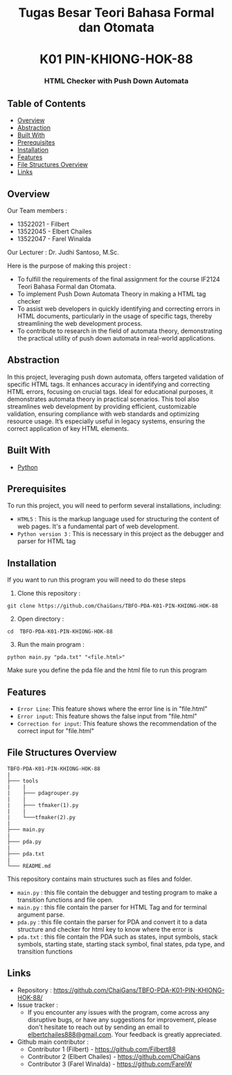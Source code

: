 <h1 align="center">Tugas Besar Teori Bahasa Formal dan Otomata</h1>
<h1 align="center">K01 PIN-KHIONG-HOK-88</h3>
<h3 align="center">HTML Checker with Push Down Automata</p>

## Table of Contents

- [Overview](#overview)
- [Abstraction](#abstraction)
- [Built With](#built-with)
- [Prerequisites](#prerequisites)
- [Installation](#installation)
- [Features](#features)
- [File Structures Overview](#file-structures-overview)
- [Links](#links)


## Overview
<!-- ![Screenshot 2023-11-19 153812](https://github.com/FarelW/Algeo02-22045/assets/113753352/1a8d5aa7-ab9a-4e39-9aca-327a51e01efa) -->
Our Team members :
- 13522021 - Filbert
- 13522045 - Elbert Chailes
- 13522047 - Farel Winalda

<p>Our Lecturer : Dr. Judhi Santoso, M.Sc.</p>

Here is the purpose of making this project :
- To fulfill the requirements of the final assignment for the course IF2124 Teori Bahasa Formal dan Otomata.
- To implement Push Down Automata Theory in making a HTML tag checker
- To assist web developers in quickly identifying and correcting errors in HTML documents, particularly in the usage of specific tags, thereby streamlining the web development process.
- To contribute to research in the field of automata theory, demonstrating the practical utility of push down automata in real-world applications.

## Abstraction


In this project, leveraging push down automata, offers targeted validation of specific HTML tags. It enhances accuracy in identifying and correcting HTML errors, focusing on crucial tags. Ideal for educational purposes, it demonstrates automata theory in practical scenarios. This tool also streamlines web development by providing efficient, customizable validation, ensuring compliance with web standards and optimizing resource usage. It’s especially useful in legacy systems, ensuring the correct application of key HTML elements.

## Built With

- [Python](https://www.python.org/)

## Prerequisites

To run this project, you will need to perform several installations, including:
- `HTML5` : This is the markup language used for structuring the content of web pages. It's a fundamental part of web development.
- `Python version 3` : This is necessary in this project as the debugger and parser for HTML tag

## Installation

If you want to run this program you will need to do these steps

1. Clone this repository :
```shell
git clone https://github.com/ChaiGans/TBFO-PDA-K01-PIN-KHIONG-HOK-88
```

2. Open directory :
```shell
cd  TBFO-PDA-K01-PIN-KHIONG-HOK-88
```

3. Run the main program :
```shell
python main.py "pda.txt" "<file.html>"
```

Make sure you define the pda file and the html file to run this program

## Features
- `Error Line`: This feature shows where the error line is in "file.html"
- `Error input`: This feature shows the false input from "file.html"
- `Correction for input`: This feature shows the recommendation of the correct input for "file.html"

## File Structures Overview
```
TBFO-PDA-K01-PIN-KHIONG-HOK-88
|
├─── tools
|    | 
|    ├─── pdagrouper.py
|    | 
|    ├─── tfmaker(1).py
|    | 
|    └───tfmaker(2).py
|
├─── main.py
|
├─── pda.py
|
├─── pda.txt
|
└─── README.md       
```

This repository contains main structures such as files and folder.
- `main.py` : this file contain the debugger and testing program to make a transition functions and file open.
- `main.py` : this file contain the parser for HTML Tag and for terminal argument parse.
- `pda.py` : this file contain the parser for PDA and convert it to a data structure and checker for html key to know where the error is
- `pda.txt` : this file contain the PDA such as states, input symbols, stack symbols, starting state, starting stack symbol, final states, pda type, and transition functions

## Links
- Repository : https://github.com/ChaiGans/TBFO-PDA-K01-PIN-KHIONG-HOK-88/
- Issue tracker :
   - If you encounter any issues with the program, come across any disruptive bugs, or have any suggestions for improvement, please don't hesitate to reach out by sending an email to elbertchailes888@gmail.com. Your feedback is greatly appreciated.
- Github main contributor :
   - Contributor 1 (Filbert) - https://github.com/Filbert88
   - Contributor 2 (Elbert Chailes) - https://github.com/ChaiGans
   - Contributor 3 (Farel Winalda) - https://github.com/FarelW

